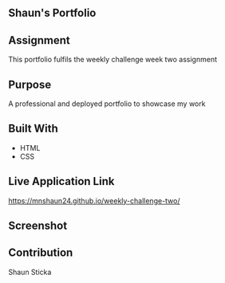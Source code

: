 ## Shaun's Portfolio

## Assignment
This portfolio fulfils the weekly challenge week two assignment

## Purpose
A professional and deployed portfolio to showcase my work

## Built With
* HTML
* CSS

## Live Application Link
https://mnshaun24.github.io/weekly-challenge-two/

## Screenshot


## Contribution
Shaun Sticka

